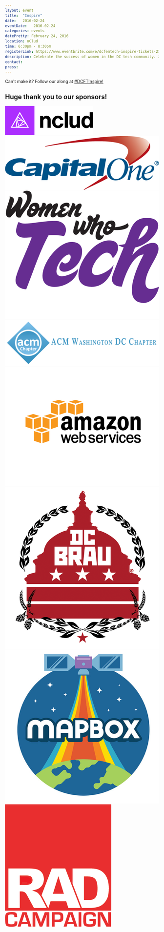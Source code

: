 ```yaml
---
layout: event
title:  "Inspire"
date:   2016-02-24
eventDate:   2016-02-24
categories: events
datePretty: February 24, 2016
location: nClud
time: 6:30pm - 8:30pm
registerLink: https://www.eventbrite.com/e/dcfemtech-inspire-tickets-21366602082
description: Celebrate the success of women in the DC tech community. Join DCFemTech as we share and celebrate your accomplishments, large and small. Expect a good mix of networking, small activities, heavy hors d'oeuvres and a celebratory toast for a great year ahead. Share your success, celebrate others, and empower our community.
contact:
press:
---
```


Can't make it? Follow our along at [#DCFTInspire!](https://twitter.com/search?q=%23dcftinspire&src=typd)

## Huge thank you to our sponsors!

[![](/assets/sponsors/nclud.png)](https://nclud.com/)
[![](/assets/sponsors/capital-one.png)](https://www.capitalonecareers.com/)
[![](/assets/sponsors/women-who-tech.png)](http://www.womenwhotech.com/)
[![](/assets/sponsors/acm-dc.png)](http://local.acm.org/)
[![](/assets/sponsors/amazon-web-services.png)](https://aws.amazon.com/)
[![](/assets/sponsors/dcbrau.png)](http://dcbrau.com/)
[![](/assets/sponsors/mapbox.jpg)](https://www.mapbox.com/)
[![](/assets/sponsors/radcampaign.png)](http://www.radcampaign.com/)
